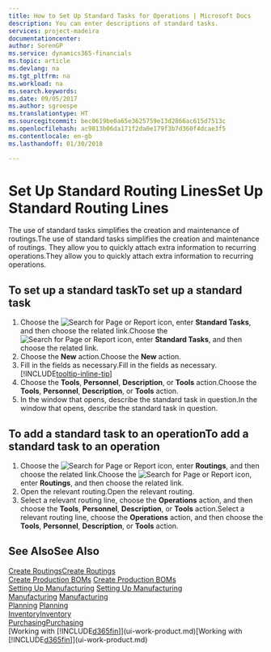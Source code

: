 ```yaml
---
title: How to Set Up Standard Tasks for Operations | Microsoft Docs
description: You can enter descriptions of standard tasks.
services: project-madeira
documentationcenter: 
author: SorenGP
ms.service: dynamics365-financials
ms.topic: article
ms.devlang: na
ms.tgt_pltfrm: na
ms.workload: na
ms.search.keywords: 
ms.date: 09/05/2017
ms.author: sgroespe
ms.translationtype: HT
ms.sourcegitcommit: bec0619be0a65e3625759e13d2866ac615d7513c
ms.openlocfilehash: ac9813b06da171f2da0e179f3b7d360f4dcae3f5
ms.contentlocale: en-gb
ms.lasthandoff: 01/30/2018

---
```

# <a name="set-up-standard-routing-lines"></a><span data-ttu-id="1f645-103">Set Up Standard Routing Lines</span><span class="sxs-lookup"><span data-stu-id="1f645-103">Set Up Standard Routing Lines</span></span>
<span data-ttu-id="1f645-104">The use of standard tasks simplifies the creation and maintenance of routings.</span><span class="sxs-lookup"><span data-stu-id="1f645-104">The use of standard tasks simplifies the creation and maintenance of routings.</span></span> <span data-ttu-id="1f645-105">They allow you to quickly attach extra information to recurring operations.</span><span class="sxs-lookup"><span data-stu-id="1f645-105">They allow you to quickly attach extra information to recurring operations.</span></span>

## <a name="to-set-up-a-standard-task"></a><span data-ttu-id="1f645-106">To set up a standard task</span><span class="sxs-lookup"><span data-stu-id="1f645-106">To set up a standard task</span></span>
1. <span data-ttu-id="1f645-107">Choose the ![Search for Page or Report](media/ui-search/search_small.png "Search for Page or Report icon") icon, enter **Standard Tasks**, and then choose the related link.</span><span class="sxs-lookup"><span data-stu-id="1f645-107">Choose the ![Search for Page or Report](media/ui-search/search_small.png "Search for Page or Report icon") icon, enter **Standard Tasks**, and then choose the related link.</span></span>
2. <span data-ttu-id="1f645-108">Choose the **New** action.</span><span class="sxs-lookup"><span data-stu-id="1f645-108">Choose the **New** action.</span></span>
3. <span data-ttu-id="1f645-109">Fill in the fields as necessary.</span><span class="sxs-lookup"><span data-stu-id="1f645-109">Fill in the fields as necessary.</span></span> [!INCLUDE[tooltip-inline-tip](includes/tooltip-inline-tip_md.md)]
4. <span data-ttu-id="1f645-110">Choose the **Tools**, **Personnel**, **Description**, or **Tools** action.</span><span class="sxs-lookup"><span data-stu-id="1f645-110">Choose the **Tools**, **Personnel**, **Description**, or **Tools** action.</span></span>
5. <span data-ttu-id="1f645-111">In the window that opens, describe the standard task in question.</span><span class="sxs-lookup"><span data-stu-id="1f645-111">In the window that opens, describe the standard task in question.</span></span>

## <a name="to-add-a-standard-task-to-an-operation"></a><span data-ttu-id="1f645-112">To add a standard task to an operation</span><span class="sxs-lookup"><span data-stu-id="1f645-112">To add a standard task to an operation</span></span>
1. <span data-ttu-id="1f645-113">Choose the ![Search for Page or Report](media/ui-search/search_small.png "Search for Page or Report icon") icon, enter **Routings**, and then choose the related link.</span><span class="sxs-lookup"><span data-stu-id="1f645-113">Choose the ![Search for Page or Report](media/ui-search/search_small.png "Search for Page or Report icon") icon, enter **Routings**, and then choose the related link.</span></span>
2. <span data-ttu-id="1f645-114">Open the relevant routing.</span><span class="sxs-lookup"><span data-stu-id="1f645-114">Open the relevant routing.</span></span>
3. <span data-ttu-id="1f645-115">Select a relevant routing line, choose the **Operations** action, and then choose the **Tools**, **Personnel**, **Description**, or **Tools** action.</span><span class="sxs-lookup"><span data-stu-id="1f645-115">Select a relevant routing line, choose the **Operations** action, and then choose the **Tools**, **Personnel**, **Description**, or **Tools** action.</span></span>

## <a name="see-also"></a><span data-ttu-id="1f645-116">See Also</span><span class="sxs-lookup"><span data-stu-id="1f645-116">See Also</span></span>  
[<span data-ttu-id="1f645-117">Create Routings</span><span class="sxs-lookup"><span data-stu-id="1f645-117">Create Routings</span></span>](production-how-to-create-routings.md)  
<span data-ttu-id="1f645-118">[Create Production BOMs](production-how-to-create-production-boms.md)   </span><span class="sxs-lookup"><span data-stu-id="1f645-118">[Create Production BOMs](production-how-to-create-production-boms.md)   </span></span>  
<span data-ttu-id="1f645-119">[Setting Up Manufacturing](production-configure-production-processes.md) </span><span class="sxs-lookup"><span data-stu-id="1f645-119">[Setting Up Manufacturing](production-configure-production-processes.md) </span></span>  
<span data-ttu-id="1f645-120">[Manufacturing](production-manage-manufacturing.md)  </span><span class="sxs-lookup"><span data-stu-id="1f645-120">[Manufacturing](production-manage-manufacturing.md)  </span></span>  
<span data-ttu-id="1f645-121">[Planning](production-planning.md) </span><span class="sxs-lookup"><span data-stu-id="1f645-121">[Planning](production-planning.md) </span></span>  
[<span data-ttu-id="1f645-122">Inventory</span><span class="sxs-lookup"><span data-stu-id="1f645-122">Inventory</span></span>](inventory-manage-inventory.md)  
[<span data-ttu-id="1f645-123">Purchasing</span><span class="sxs-lookup"><span data-stu-id="1f645-123">Purchasing</span></span>](purchasing-manage-purchasing.md)  
<span data-ttu-id="1f645-124">[Working with [!INCLUDE[d365fin](includes/d365fin_md.md)]](ui-work-product.md)</span><span class="sxs-lookup"><span data-stu-id="1f645-124">[Working with [!INCLUDE[d365fin](includes/d365fin_md.md)]](ui-work-product.md)</span></span>  

